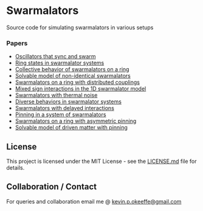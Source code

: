 # Swarmalators

Source code for simulating swarmalators in various setups

### Papers

- [Oscillators that sync and swarm](https://www.nature.com/articles/s41467-017-01190-3) 
- [Ring states in swarmalator systems](https://journals.aps.org/pre/abstract/10.1103/PhysRevE.98.022203)
- [Collective behavior of swarmalators on a ring](https://journals.aps.org/pre/abstract/10.1103/PhysRevE.105.014211)
- [Solvable model of non-identical swarmalators](https://journals.aps.org/prl/abstract/10.1103/PhysRevLett.129.208002)
- [Swarmalators on a ring with distributed couplings](https://journals.aps.org/pre/abstract/10.1103/PhysRevE.105.064208)
- [Mixed sign interactions in the 1D swarmalator model](https://arxiv.org/pdf/2309.02342.pdf)
- [Swarmalators with thermal noise](https://journals.aps.org/prresearch/abstract/10.1103/PhysRevResearch.5.023105)
- [Diverse behaviors in swarmalator systems](https://www.nature.com/articles/s41467-023-36563-4)
- [Swarmalators with delayed interactions](https://arxiv.org/abs/2210.11417)
- [Pinning in a system of swarmalators](https://arxiv.org/abs/2211.02353)
- [Swarmalators on a ring with asymmetric pinning](https://arxiv.org/abs/2211.02353)
- [Solvable model of driven matter with pinning](https://arxiv.org/pdf/2306.09589.pdf)


## License
This project is licensed under the MIT License - see the [LICENSE.md](LICENSE.md) file for details.

## Collaboration / Contact
For queries and collaboration email me @ kevin.p.okeeffe@gmail.com


